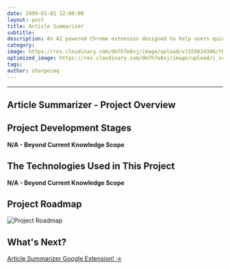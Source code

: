 ```yaml
---
date: 2099-01-01 12:00:00
layout: post
title: Article Summarizer
subtitle:
description: An AI powered Chrome extension designed to help users quickly extract the key points of any article, blog post, or paper.
category:
image: https://res.cloudinary.com/dm7h7e8xj/image/upload/v1559824306/theme13_dshbqx.jpg
optimized_image: https://res.cloudinary.com/dm7h7e8xj/image/upload/c_scale,w_380/v1559824306/theme13_dshbqx.jpg
tags:
author: sharpeimq
---
```

---
## Article Summarizer - Project Overview 

## Project Development Stages
<strong>N/A - Beyond Current Knowledge Scope</strong> 

## The Technologies Used in This Project
<strong>N/A - Beyond Current Knowledge Scope</strong> 

## Project Roadmap
<img src="{{ site.baseurl }}/assets/img/roadmap.png" alt="Project Roadmap" class="roadmap-img">

## What's Next?  
<a href="{{ site.baseurl }}/article-summarizer/" class="next-project-link">
  Article Summarizer Google Extension! →
</a>